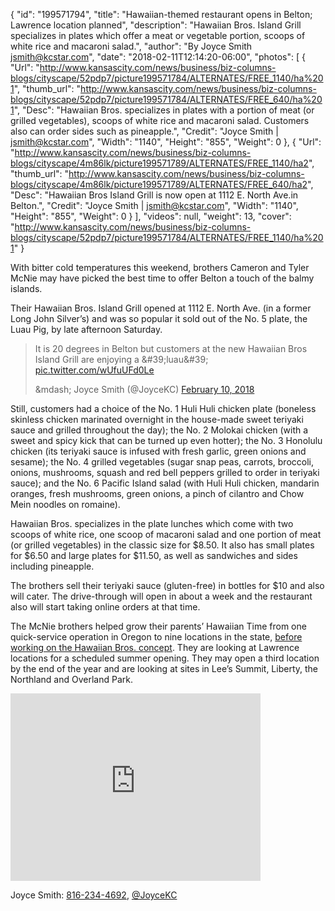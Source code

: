 {
  "id": "199571794",
  "title": "Hawaiian-themed restaurant opens in Belton; Lawrence location planned",
  "description": "Hawaiian Bros. Island Grill specializes in plates which offer a meat or vegetable portion, scoops of white rice and macaroni salad.",
  "author": "By Joyce Smith jsmith@kcstar.com",
  "date": "2018-02-11T12:14:20-06:00",
  "photos": [
    {
      "Url": "http://www.kansascity.com/news/business/biz-columns-blogs/cityscape/52pdp7/picture199571784/ALTERNATES/FREE_1140/ha%201",
      "thumb_url": "http://www.kansascity.com/news/business/biz-columns-blogs/cityscape/52pdp7/picture199571784/ALTERNATES/FREE_640/ha%201",
      "Desc": "Hawaiian Bros. specializes in plates with a portion of meat (or grilled vegetables), scoops of white rice and macaroni salad. Customers also can order sides such as pineapple.",
      "Credit": "Joyce Smith | jsmith@kcstar.com",
      "Width": "1140",
      "Height": "855",
      "Weight": 0
    },
    {
      "Url": "http://www.kansascity.com/news/business/biz-columns-blogs/cityscape/4m86lk/picture199571789/ALTERNATES/FREE_1140/ha2",
      "thumb_url": "http://www.kansascity.com/news/business/biz-columns-blogs/cityscape/4m86lk/picture199571789/ALTERNATES/FREE_640/ha2",
      "Desc": "Hawaiian Bros Island Grill is now open at 1112 E. North Ave.in Belton.",
      "Credit": "Joyce Smith | jsmith@kcstar.com",
      "Width": "1140",
      "Height": "855",
      "Weight": 0
    }
  ],
  "videos": null,
  "weight": 13,
  "cover": "http://www.kansascity.com/news/business/biz-columns-blogs/cityscape/52pdp7/picture199571784/ALTERNATES/FREE_1140/ha%201"
}

<p>With bitter cold temperatures this weekend, brothers Cameron and Tyler McNie may have picked the best time to offer Belton a touch of the balmy islands.</p><p>Their Hawaiian Bros. Island Grill opened at 1112 E. North Ave. (in a former Long John Silver’s) and was so popular it sold out of the No. 5 plate, the Luau Pig, by late afternoon Saturday.</p><div class="ng_mm_link2"><div><blockquote class="twitter-tweet" data-lang="en"><p dir="ltr" lang="en">It is 20 degrees in Belton but customers at the new Hawaiian Bros Island Grill are enjoying a &amp;#39;luau&amp;#39; <a href="https://t.co/wUfuUFd0Le">pic.twitter.com/wUfuUFd0Le</a></p>&amp;mdash; Joyce Smith (@JoyceKC) <a href="https://twitter.com/JoyceKC/status/962452507862683649?ref_src=twsrc%5Etfw">February 10, 2018</a></blockquote>
<script async="async" charset="utf-8" src="https://platform.twitter.com/widgets.js">//</script>

</div></div><p>Still, customers had a choice of the No. 1 Huli Huli chicken plate (boneless skinless chicken marinated overnight in the house-made sweet teriyaki sauce and grilled throughout the day); the No. 2 Molokai chicken (with a sweet and spicy kick that can be turned up even hotter); the No. 3 Honolulu chicken (its teriyaki sauce is infused with fresh garlic, green onions and sesame); the No. 4 grilled vegetables (sugar snap peas, carrots, broccoli, onions, mushrooms, squash and red bell peppers grilled to order in teriyaki sauce); and the No. 6 Pacific Island salad (with Huli Huli chicken, mandarin oranges, fresh mushrooms, green onions, a pinch of cilantro and Chow Mein noodles on romaine).</p><p>Hawaiian Bros. specializes in the plate lunches which come with two scoops of white rice, one scoop of macaroni salad and one portion of meat (or grilled vegetables) in the classic size for $8.50. It also has small plates for $6.50 and large plates for $11.50, as well as sandwiches and sides including pineapple.</p><p>The brothers sell their teriyaki sauce (gluten-free) in bottles for $10 and also will cater. The drive-through will open in about a week and the restaurant also will start taking online orders at that time.</p><p>The McNie brothers helped grow their parents’ Hawaiian Time from one quick-service operation in Oregon to nine locations in the state, <a href="http://www.kansascity.com/news/business/biz-columns-blogs/cityscape/article191121799.html" target="_blank" title="">before working on the Hawaiian Bros. concept</a>. They are looking at Lawrence locations for a scheduled summer opening. They may open a third location by the end of the year and are looking at sites in Lee’s Summit, Liberty, the Northland and Overland Park.</p><div class="ng_mm_link1"><div class="videowrapper"><iframe allowfullscreen="allowfullscreen" frameborder="0" height="300" src="https://www.google.com/maps/embed?pb=!1m18!1m12!1m3!1d3108.7990945107613!2d-94.51802698514964!3d38.814156459452555!2m3!1f0!2f0!3f0!3m2!1i1024!2i768!4f13.1!3m3!1m2!1s0x87c0db86d3885427%3A0xe487971362a7614d!2s1112+E+North+Ave%2C+Belton%2C+MO+64012!5e0!3m2!1sen!2sus!4v1518363043118" style="border:0" width="400">&nbsp;</iframe>
</div></div><div class="ng_mm_link1"></div><div class="ng_endnote_contact"><p>Joyce Smith: <a href="tel:816-234-4692" title="">816-234-4692</a>, <a href="https://twitter.com/JoyceKC" target="_blank" title="">@JoyceKC</a></p> </div>

